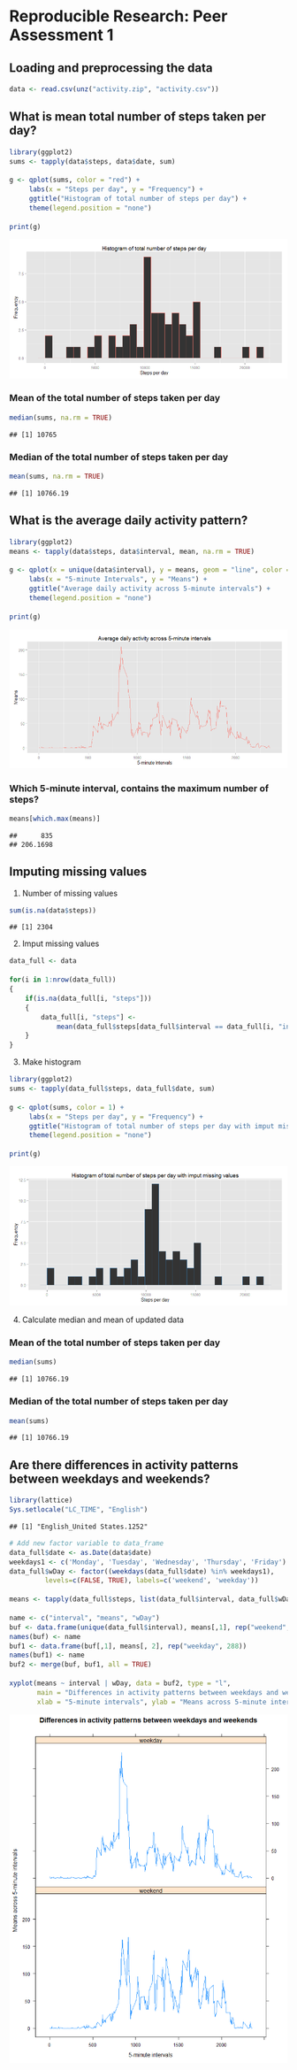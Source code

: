 # Reproducible Research: Peer Assessment 1

## Loading and preprocessing the data


```r
data <- read.csv(unz("activity.zip", "activity.csv"))
```


## What is mean total number of steps taken per day?


```r
library(ggplot2)
sums <- tapply(data$steps, data$date, sum)

g <- qplot(sums, color = "red") +
     labs(x = "Steps per day", y = "Frequency") +
     ggtitle("Histogram of total number of steps per day") +
     theme(legend.position = "none")

print(g)
```

![](figure/histogram1-1.png)

### Mean of the total number of steps taken per day

```r
median(sums, na.rm = TRUE)
```

```
## [1] 10765
```

### Median of the total number of steps taken per day

```r
mean(sums, na.rm = TRUE)
```

```
## [1] 10766.19
```

## What is the average daily activity pattern?


```r
library(ggplot2)
means <- tapply(data$steps, data$interval, mean, na.rm = TRUE)

g <- qplot(x = unique(data$interval), y = means, geom = "line", color = "red") + 
     labs(x = "5-minute Intervals", y = "Means") +
     ggtitle("Average daily activity across 5-minute intervals") +
     theme(legend.position = "none")

print(g)
```

![](figure/daily_activity-1.png)

### Which 5-minute interval, contains the maximum number of steps?

```r
means[which.max(means)]
```

```
##      835 
## 206.1698
```

## Imputing missing values

1. Number of missing values

```r
sum(is.na(data$steps))
```

```
## [1] 2304
```
2. Imput missing values


```r
data_full <- data

for(i in 1:nrow(data_full))
{
    if(is.na(data_full[i, "steps"]))
    {
        data_full[i, "steps"] <- 
            mean(data_full$steps[data_full$interval == data_full[i, "interval"]], na.rm = TRUE)
    }
}
```

3. Make histogram

```r
library(ggplot2)
sums <- tapply(data_full$steps, data_full$date, sum)

g <- qplot(sums, color = 1) +
     labs(x = "Steps per day", y = "Frequency") +
     ggtitle("Histogram of total number of steps per day with imput missing values") +
     theme(legend.position = "none")

print(g)
```

![](figure/histogram2-1.png)

4. Calculate median and mean of updated data

### Mean of the total number of steps taken per day

```r
median(sums)
```

```
## [1] 10766.19
```

### Median of the total number of steps taken per day

```r
mean(sums)
```

```
## [1] 10766.19
```

## Are there differences in activity patterns between weekdays and weekends?

```r
library(lattice)
Sys.setlocale("LC_TIME", "English")
```

```
## [1] "English_United States.1252"
```

```r
# Add new factor variable to data_frame
data_full$date <- as.Date(data$date)
weekdays1 <- c('Monday', 'Tuesday', 'Wednesday', 'Thursday', 'Friday')
data_full$wDay <- factor((weekdays(data_full$date) %in% weekdays1), 
         levels=c(FALSE, TRUE), labels=c('weekend', 'weekday'))
         
means <- tapply(data_full$steps, list(data_full$interval, data_full$wDay), mean)

name <- c("interval", "means", "wDay")
buf <- data.frame(unique(data_full$interval), means[,1], rep("weekend", 288))
names(buf) <- name
buf1 <- data.frame(buf[,1], means[, 2], rep("weekday", 288))
names(buf1) <- name
buf2 <- merge(buf, buf1, all = TRUE)

xyplot(means ~ interval | wDay, data = buf2, type = "l", 
       main = "Differences in activity patterns between weekdays and weekends",
       xlab = "5-minute intervals", ylab = "Means across 5-minute intervals")
```

![](figure/differences-1.png)
